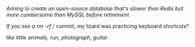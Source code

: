  *Aiming to create an open-source database that's slower than Redis but more cumbersome than MySQL before retirement*
  
 *If you see a rm -rf /* commit, my lizard was practicing keyboard shortcuts*  

 *like little animals, run, photograph, guitar*
<!---
DengY11/DengY11 is a ✨ special ✨ repository because its `README.md` (this file) appears on your GitHub profile.
You can click the Preview link to take a look at your changes.
--->
